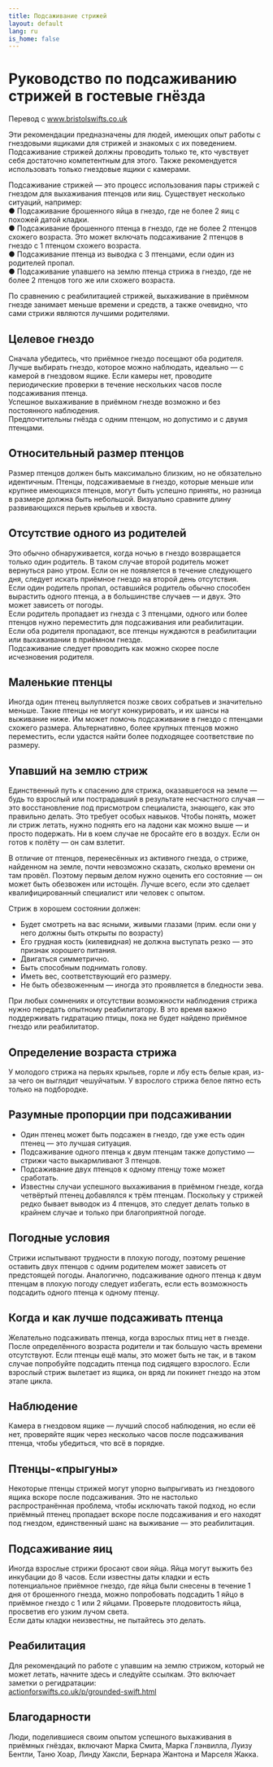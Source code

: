 ```yaml
---
title: Подсаживание стрижей
layout: default
lang: ru
is_home: false
---
```


# Руководство по подсаживанию стрижей в гостевые гнёзда
Перевод с <a href="https://www.bristolswifts.co.uk/wp-content/uploads/2020/08/Swift-fostering-guidelines.pdf" target="_blank">www.bristolswifts.co.uk</a>


Эти рекомендации предназначены для людей, имеющих опыт работы с гнездовыми ящиками для стрижей и знакомых с их поведением. Подсаживание стрижей должны проводить только те, кто чувствует себя достаточно компетентным для этого. Также рекомендуется использовать только гнездовые ящики с камерами.

Подсаживание стрижей — это процесс использования пары стрижей с гнездом для выхаживания птенцов или яиц. Существует несколько ситуаций, например:  
● Подсаживание брошенного яйца в гнездо, где не более 2 яиц с похожей датой кладки.  
● Подсаживание брошенного птенца в гнездо, где не более 2 птенцов схожего возраста. Это может включать подсаживание 2 птенцов в гнездо с 1 птенцом схожего возраста.  
● Подсаживание птенца из выводка с 3 птенцами, если один из родителей пропал.  
● Подсаживание упавшего на землю птенца стрижа в гнездо, где не более 2 птенцов того же или схожего возраста.  

По сравнению с реабилитацией стрижей, выхаживание в приёмном гнезде занимает меньше времени и средств, а также очевидно, что сами стрижи являются лучшими родителями.

## Целевое гнездо  
Сначала убедитесь, что приёмное гнездо посещают оба родителя.  
Лучше выбирать гнездо, которое можно наблюдать, идеально — с камерой в гнездовом ящике. Если камеры нет, проводите периодические проверки в течение нескольких часов после подсаживания птенца.  
Успешное выхаживание в приёмном гнезде возможно и без постоянного наблюдения.  
Предпочтительны гнёзда с одним птенцом, но допустимо и с двумя птенцами.

## Относительный размер птенцов  
Размер птенцов должен быть максимально близким, но не обязательно идентичным. Птенцы, подсаживаемые в гнездо, которые меньше или крупнее имеющихся птенцов, могут быть успешно приняты, но разница в размере должна быть небольшой. Визуально сравните длину развивающихся перьев крыльев и хвоста.

## Отсутствие одного из родителей  
Это обычно обнаруживается, когда ночью в гнездо возвращается только один родитель. В таком случае второй родитель может вернуться рано утром. Если он не появляется в течение следующего дня, следует искать приёмное гнездо на второй день отсутствия.  
Если один родитель пропал, оставшийся родитель обычно способен вырастить одного птенца, а в большинстве случаев — и двух. Это может зависеть от погоды.  
Если родитель пропадает из гнезда с 3 птенцами, одного или более птенцов нужно переместить для подсаживания или реабилитации.  
Если оба родителя пропадают, все птенцы нуждаются в реабилитации или выхаживании в приёмном гнезде.  
Подсаживание следует проводить как можно скорее после исчезновения родителя.

## Маленькие птенцы  
Иногда один птенец вылупляется позже своих собратьев и значительно меньше. Такие птенцы не могут конкурировать, и их шансы на выживание ниже. Им может помочь подсаживание в гнездо с птенцами схожего размера. Альтернативно, более крупных птенцов можно переместить, если удастся найти более подходящее соответствие по размеру.

## Упавший на землю стриж  
Единственный путь к спасению для стрижа, оказавшегося на земле — будь то взрослый или пострадавший в результате несчастного случая — это восстановление под присмотром специалиста, знающего, как это правильно делать. Это требует особых навыков. Чтобы понять, может ли стриж летать, нужно поднять его на ладони как можно выше — и просто подержать. Ни в коем случае не бросайте его в воздух. Если он готов к полёту — он сам взлетит.

В отличие от птенцов, перенесённых из активного гнезда, о стриже, найденном на земле, почти невозможно сказать, сколько времени он там провёл. Поэтому первым делом нужно оценить его состояние — он может быть обезвожен или истощён. Лучше всего, если это сделает квалифицированный специалист или человек с опытом.
 

Стриж в хорошем состоянии должен:  
- Будет смотреть на вас ясными, живыми глазами (прим. если они у него должны быть открыты по возрасту)
- Его грудная кость (килевидная) не должна выступать резко — это признак хорошего питания. 
- Двигаться симметрично.
- Быть способным поднимать голову.
- Иметь вес, соответствующий его размеру.
- Не быть обезвоженным — иногда это проявляется в бледности зева.  

При любых сомнениях и отсутствии возможности наблюдения стрижа нужно передать опытному реабилитатору. В это время важно поддерживать гидратацию птицы, пока не будет найдено приёмное гнездо или реабилитатор.

## Определение возраста стрижа  
У молодого стрижа на перьях крыльев, горле и лбу есть белые края, из-за чего он выглядит чешуйчатым. У взрослого стрижа белое пятно есть только на подбородке.

## Разумные пропорции при подсаживании
- Один птенец может быть подсажен в гнездо, где уже есть один птенец — это лучшая ситуация.  
- Подсаживание одного птенца к двум птенцам также допустимо — стрижи часто выкармливают 3 птенцов.  
- Подсаживание двух птенцов к одному птенцу тоже может сработать.  
- Известны случаи успешного выхаживания в приёмном гнезде, когда четвёртый птенец добавлялся к трём птенцам. Поскольку у стрижей редко бывает выводок из 4 птенцов, это следует делать только в крайнем случае и только при благоприятной погоде.

## Погодные условия  
Стрижи испытывают трудности в плохую погоду, поэтому решение оставить двух птенцов с одним родителем может зависеть от предстоящей погоды. Аналогично, подсаживание одного птенца к двум птенцам в плохую погоду следует избегать, если есть возможность подсадить одного птенца к одному птенцу.

## Когда и как лучше подсаживать птенца  
Желательно подсаживать птенца, когда взрослых птиц нет в гнезде. После определённого возраста родители и так большую часть времени отсутствуют. Если птенцы ещё малы, это может быть не так, и в таком случае попробуйте подсадить птенца под сидящего взрослого. Если взрослый стриж вылетает из ящика, он вряд ли покинет гнездо на этом этапе цикла.

## Наблюдение  
Камера в гнездовом ящике — лучший способ наблюдения, но если её нет, проверяйте ящик через несколько часов после подсаживания птенца, чтобы убедиться, что всё в порядке.

## Птенцы-«прыгуны»  
Некоторые птенцы стрижей могут упорно выпрыгивать из гнездового ящика вскоре после подсаживания. Это не настолько распространённая проблема, чтобы исключать такой подход, но если приёмный птенец пропадает вскоре после подсаживания и его находят под гнездом, единственный шанс на выживание — это реабилитация.

## Подсаживание яиц  
Иногда взрослые стрижи бросают свои яйца. Яйца могут выжить без инкубации до 8 часов. Если известны даты кладки и есть потенциальное приёмное гнездо, где яйца были снесены в течение 1 дня от брошенного гнезда, можно попробовать подсадить 1 яйцо в приёмное гнездо с 1 или 2 яйцами. Проверьте плодовитость яйца, просветив его узким лучом света.  
Если даты кладки неизвестны, не пытайтесь это делать.

## Реабилитация  
Для рекомендаций по работе с упавшим на землю стрижом, который не может летать, начните здесь и следуйте ссылкам. Это включает заметки о регидратации:  
[actionforswifts.co.uk/p/grounded-swift.html](actionforswifts.co.uk/p/grounded-swift.html)

## Благодарности  
Люди, поделившиеся своим опытом успешного выхаживания в приёмных гнёздах, включают Марка Смита, Марка Глэнвилла, Луизу Бентли, Таню Хоар, Линду Хаксли, Бернара Жантона и Марселя Жакка.